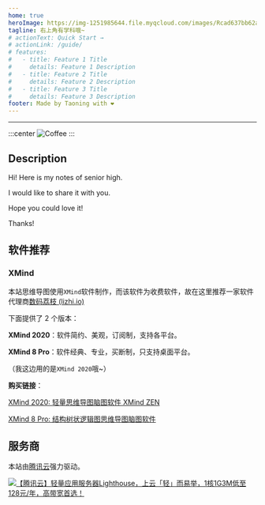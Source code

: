 ```yaml
---
home: true
heroImage: https://img-1251985644.file.myqcloud.com/images/Rcad637bb62ac6bf1ea5863e4bfac7073.png
tagline: 右上角有学科哦~
# actionText: Quick Start →
# actionLink: /guide/
# features:
#   - title: Feature 1 Title
#     details: Feature 1 Description
#   - title: Feature 2 Title
#     details: Feature 2 Description
#   - title: Feature 3 Title
#     details: Feature 3 Description
footer: Made by Taoning with ❤️
---
```


---

:::center
![Coffee](https://img-1251985644.file.myqcloud.com/images/4H7[THDQE9KNVSXFI7I01`A.jpg)
:::

## Description

Hi! Here is my notes of senior high.

I would like to share it with you.

Hope you could love it!

Thanks!

## 软件推荐

### XMind

本站思维导图使用`XMind`软件制作，而该软件为收费软件，故在这里推荐一家软件代理商[数码荔枝 (lizhi.io)](https://www.lizhi.io/)

下面提供了 2 个版本：

**XMind 2020**：软件简约、美观，订阅制，支持各平台。

**XMind 8 Pro**：软件经典、专业，买断制，只支持桌面平台。

（我这边用的是`XMind 2020`哦~）

**购买链接**：

[XMind 2020: 轻量思维导图脑图软件 XMind ZEN](https://store.lizhi.io/site/products/id/47?cid=ve0or7kc)

[XMind 8 Pro: 结构树状逻辑图思维导图脑图软件](https://store.lizhi.io/site/products/id/262?cid=ve0or7kc)

## 服务商

本站由[腾讯云](https://cloud.tencent.com/act/cps/redirect?redirect=11529&cps_key=0bf524a2bd69e68e98d9f0af95de4fbd)强力驱动。

<a href="https://cloud.tencent.com/act/cps/redirect?redirect=1069&cps_key=0bf524a2bd69e68e98d9f0af95de4fbd&from=console" target="_blank"><img src="https://img-1251985644.file.myqcloud.com/images/2kAvrOfv4gCuEU91noKqLETXoCKvByJr.jpg" alt="【腾讯云】轻量应用服务器Lighthouse，上云「轻」而易举，1核1G3M低至128元/年，高带宽首选！"></a>
